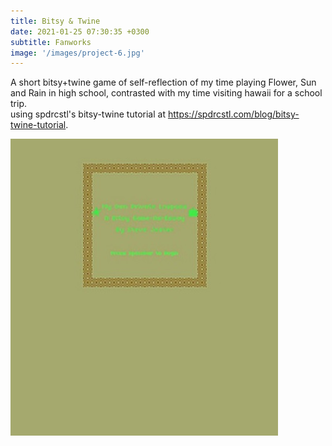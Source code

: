 ```yaml
---
title: Bitsy & Twine
date: 2021-01-25 07:30:35 +0300
subtitle: Fanworks
image: '/images/project-6.jpg'
---
```


A short bitsy+twine game of self-reflection of my time playing Flower, Sun and Rain in high school, contrasted with my time visiting hawaii for a school trip.
<br> using spdrcstl's bitsy-twine tutorial at <a>https://spdrcstl.com/blog/bitsy-twine-tutorial</a>.
<div class="gallery-box">
  <div class="gallery">
    <img src="/images/project-6.jpg" alt="Project">
  </div>
</div>
